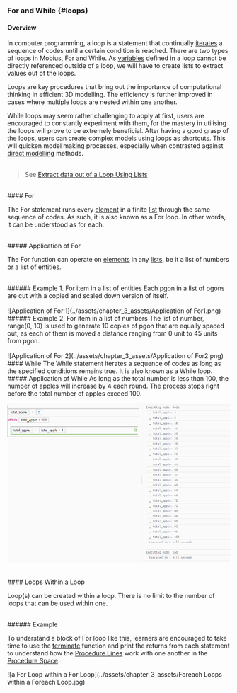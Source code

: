 ### For and While {#loops}

#### Overview

In computer programming, a loop is a statement that continually [iterates](../glossary/README.md) a sequence of codes until a certain condition is reached. There are two types of loops in Mobius, For and While. As [variables](Assignment_Statement.md) defined in a loop cannot be directly referenced outside of a loop, we will have to create lists to extract values out of the loops.

Loops are key procedures that bring out the importance of computational thinking in efficient 3D modelling. The efficiency is further improved in cases where multiple loops are nested within one another. 

While loops may seem rather challenging to apply at first, users are encouraged to constantly experiment with them, for the mastery in utilising the loops will prove to be extremely beneficial. After having a good grasp of the loops, users can create complex models using loops as shortcuts. This will quicken model making processes, especially when contrasted against [direct modelling](/introduction/README.md) methods.<br><br>

> See [Extract data out of a Loop Using Lists](/chapter_3_procedures/Extract_Data_Out_of_a_Loop_Using_Lists.md)

<br>
#### For

The For statement runs every [element](Assignment_Statement.md) in a finite [list](List.md) through the same sequence of codes. As such, it is also known as a For loop. In other words, it can be understood as for each. 

<br>
##### Application of For

The For function can operate on [elements](Assignment_Statement.md) in any [lists](List.md), be it a list of numbers or a list of entities.

<br>
###### Example 1. For item in a list of entities 
Each pgon in a list of pgons are cut with a copied and scaled down version of itself. <br><br>
![Application of For 1](../assets/chapter_3_assets/Application of For1.png)

<br>
###### Example 2. For item in a list of numbers
The list of number, range(0, 10) is used to generate 10 copies of pgon that are equally spaced out, as each of them is moved a distance ranging from 0 unit to 45 units from pgon.<br><br>
![Application of For 2](../assets/chapter_3_assets/Application of For2.png)

<br>
#### While
The While statement iterates a sequence of codes as long as the specified conditions remains true. It is also known as a While loop.

<br>
##### Application of While
As long as the total number is less than 100, the number of apples will increase by 4 each round. The process stops right before the total number of apples exceed 100.

![Example of a While statement](/assets/chapter_3_assets/While.png)

<br>
#### Loops Within a Loop

Loop(s) can be created within a loop. There is no limit to the number of loops that can be used within one. 

<br>
###### Example

To understand a block of For loop like this, learners are encouraged to take time to use the [terminate](Terminate.md) function and print the returns from each statement to understand how the [Procedure Lines](../chapter_1_mobius_interface/procedure_line.md) work with one another in the [Procedure Space](../chapter_1_mobius_interface/procedure_space.md).

![a For Loop within a For Loop](../assets/chapter_3_assets/Foreach Loops within a Foreach Loop.jpg)